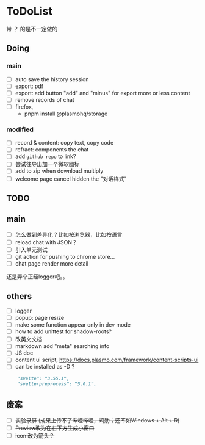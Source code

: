 # ToDoList

带 ？ 的是不一定做的

## Doing

### main

- [ ] auto save the history session
- [ ] export: pdf
- [ ] export: add button "add" and "minus" for export more or less content
- [ ] remove records of chat
- [ ] firefox, 
  - pnpm install @plasmohq/storage

### modified

- [ ] record & content: copy text, copy code
- [ ] refract: components the chat
- [ ] add `github repo` to link?
- [ ] 尝试往导出加一个微软图标
- [ ] add to zip when download multiply
- [ ] welcome page cancel hidden the "对话样式"

## TODO

## main

- [ ] 怎么做到差异化？比如按浏览器，比如按语言
- [ ] reload chat with JSON？
- [ ] 引入单元测试
- [ ] git action for pushing to chrome store...
- [ ] chat page render more detail

还是弄个正经logger吧。。

## others

- [ ] logger
- [ ] popup: page resize
- [ ] make some function appear only in dev mode
- [ ] how to add unittest for shadow-roots?
- [ ] 改英文文档
- [ ] markdown add "meta" searching info
- [ ] JS doc
- [ ] content ui script, https://docs.plasmo.com/framework/content-scripts-ui
- [ ] can be installed as -D ?
```markdown
    "svelte": "3.55.1",
    "svelte-preprocess": "5.0.1",
```

## 废案

- [ ] ~~实验录屏 (成果上传不了哔哩哔哩，鸡肋；还不如Windows + Alt + R)~~
- [ ] ~~Preview改为在右下方生成小窗口~~
- [ ] ~~icon 改为箭头？~~

